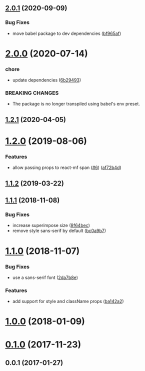 ## [2.0.1](https://github.com/zakodium/react-mf/compare/v2.0.0...v2.0.1) (2020-09-09)


### Bug Fixes

* move babel package to dev dependencies ([bf965af](https://github.com/zakodium/react-mf/commit/bf965af071b3ebc55332012a9fb3fded2c7caad1))



# [2.0.0](https://github.com/zakodium/react-mf/compare/v1.2.1...v2.0.0) (2020-07-14)


### chore

* update dependencies ([6b29493](https://github.com/zakodium/react-mf/commit/6b2949357af509ca72f1f71ffe0343df4393872d))


### BREAKING CHANGES

* The package is no longer transpiled using babel's env preset.



## [1.2.1](https://github.com/zakodium/react-mf/compare/v1.2.0...v1.2.1) (2020-04-05)



# [1.2.0](https://github.com/zakodium/react-mf/compare/v1.1.2...v1.2.0) (2019-08-06)


### Features

* allow passing props to react-mf span ([#6](https://github.com/zakodium/react-mf/issues/6)) ([af72b4d](https://github.com/zakodium/react-mf/commit/af72b4d))



## [1.1.2](https://github.com/zakodium/react-mf/compare/v1.1.1...v1.1.2) (2019-03-22)



## [1.1.1](https://github.com/zakodium/react-mf/compare/v1.1.0...v1.1.1) (2018-11-08)

### Bug Fixes

- increase superimpose size ([8f64bec](https://github.com/zakodium/react-mf/commit/8f64bec))
- remove style sans-serif by default ([bc0a9b7](https://github.com/zakodium/react-mf/commit/bc0a9b7))

# [1.1.0](https://github.com/zakodium/react-mf/compare/v1.0.0...v1.1.0) (2018-11-07)

### Bug Fixes

- use a sans-serif font ([2da7b8e](https://github.com/zakodium/react-mf/commit/2da7b8e))

### Features

- add support for style and className props ([ba142a2](https://github.com/zakodium/react-mf/commit/ba142a2))

<a name="1.0.0"></a>

# [1.0.0](https://github.com/zakodium/react-mf/compare/v0.1.0...v1.0.0) (2018-01-09)

<a name="0.1.0"></a>

# [0.1.0](https://github.com/zakodium/react-mf/compare/v0.0.1...v0.1.0) (2017-11-23)

<a name="0.0.1"></a>

## 0.0.1 (2017-01-27)
